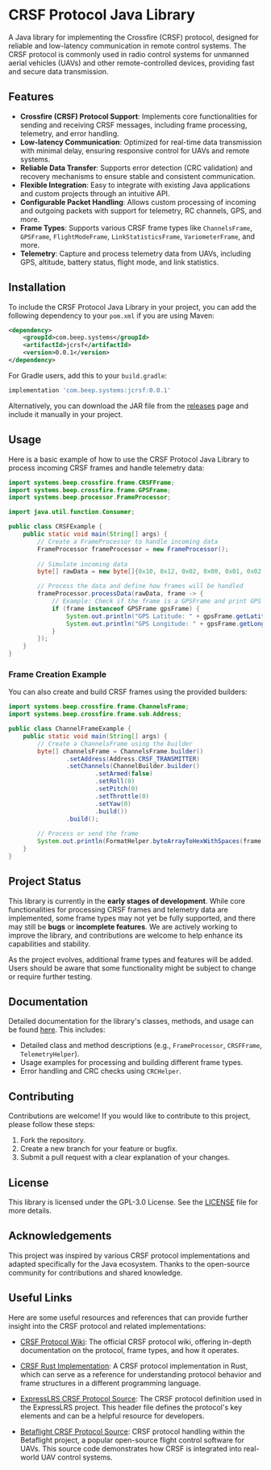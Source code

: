 # CRSF Protocol Java Library

A Java library for implementing the Crossfire (CRSF) protocol, designed for reliable and low-latency communication in remote control systems. The CRSF protocol is commonly used in radio control systems for unmanned aerial vehicles (UAVs) and other remote-controlled devices, providing fast and secure data transmission.

## Features

- **Crossfire (CRSF) Protocol Support**: Implements core functionalities for sending and receiving CRSF messages, including frame processing, telemetry, and error handling.
- **Low-latency Communication**: Optimized for real-time data transmission with minimal delay, ensuring responsive control for UAVs and remote systems.
- **Reliable Data Transfer**: Supports error detection (CRC validation) and recovery mechanisms to ensure stable and consistent communication.
- **Flexible Integration**: Easy to integrate with existing Java applications and custom projects through an intuitive API.
- **Configurable Packet Handling**: Allows custom processing of incoming and outgoing packets with support for telemetry, RC channels, GPS, and more.
- **Frame Types**: Supports various CRSF frame types like `ChannelsFrame`, `GPSFrame`, `FlightModeFrame`, `LinkStatisticsFrame`, `VariometerFrame`, and more.
- **Telemetry**: Capture and process telemetry data from UAVs, including GPS, altitude, battery status, flight mode, and link statistics.

## Installation

To include the CRSF Protocol Java Library in your project, you can add the following dependency to your `pom.xml` if you are using Maven:

```xml
<dependency>
    <groupId>com.beep.systems</groupId>
    <artifactId>jcrsf</artifactId>
    <version>0.0.1</version>
</dependency>
```

For Gradle users, add this to your `build.gradle`:

```groovy
implementation 'com.beep.systems:jcrsf:0.0.1'
```

Alternatively,
you can download the JAR file from the [releases](https://github.com/beep-systems/jcrsf/releases) page and include it manually in your project.

## Usage

Here is a basic example of how to use the CRSF Protocol Java Library to process incoming CRSF frames and handle telemetry data:

```java
import systems.beep.crossfire.frame.CRSFFrame;
import systems.beep.crossfire.frame.GPSFrame;
import systems.beep.processor.FrameProcessor;

import java.util.function.Consumer;

public class CRSFExample {
    public static void main(String[] args) {
        // Create a FrameProcessor to handle incoming data
        FrameProcessor frameProcessor = new FrameProcessor();
        
        // Simulate incoming data
        byte[] rawData = new byte[]{0x10, 0x12, 0x02, 0x00, 0x01, 0x02, 0x03};

        // Process the data and define how frames will be handled
        frameProcessor.processData(rawData, frame -> {
            // Example: Check if the frame is a GPSFrame and print GPS data
            if (frame instanceof GPSFrame gpsFrame) {
                System.out.println("GPS Latitude: " + gpsFrame.getLatitude());
                System.out.println("GPS Longitude: " + gpsFrame.getLongitude());
            }
        });
    }
}
```

### Frame Creation Example

You can also create and build CRSF frames using the provided builders:

```java
import systems.beep.crossfire.frame.ChannelsFrame;
import systems.beep.crossfire.frame.sub.Address;

public class ChannelFrameExample {
    public static void main(String[] args) {
        // Create a ChannelsFrame using the builder
        byte[] channelsFrame = ChannelsFrame.builder()
                .setAddress(Address.CRSF_TRANSMITTER)
                .setChannels(ChannelBuilder.builder()
                        .setArmed(false)
                        .setRoll(0)
                        .setPitch(0)
                        .setThrottle(0)
                        .setYaw(0)
                        .build())
                .build();
        
        // Process or send the frame
        System.out.println(FormatHelper.byteArrayToHexWithSpaces(frame));
    }
}
```

## Project Status

This library is currently in the **early stages of development**. While core functionalities for processing CRSF frames and telemetry data are implemented, some frame types may not yet be fully supported, and there may still be **bugs** or **incomplete features**. We are actively working to improve the library, and contributions are welcome to help enhance its capabilities and stability.

As the project evolves, additional frame types and features will be added. Users should be aware that some functionality might be subject to change or require further testing.


## Documentation

Detailed documentation for the library's classes, methods, and usage can be found [here](https://github.com/beep-systems/jcrsf/wiki). This includes:
- Detailed class and method descriptions (e.g., `FrameProcessor`, `CRSFFrame`, `TelemetryHelper`).
- Usage examples for processing and building different frame types.
- Error handling and CRC checks using `CRCHelper`.

## Contributing

Contributions are welcome! If you would like to contribute to this project, please follow these steps:
1. Fork the repository.
2. Create a new branch for your feature or bugfix.
3. Submit a pull request with a clear explanation of your changes.

## License

This library is licensed under the GPL-3.0 License. See the [LICENSE](https://github.com/beep-systems/jcrsf/blob/master/LICENSE) file for more details.

## Acknowledgements

This project was inspired by various CRSF protocol implementations and adapted specifically for the Java ecosystem.
Thanks to the open-source community for contributions and shared knowledge.

## Useful Links

Here are some useful resources and references that can provide further insight into the CRSF protocol and related implementations:

- [CRSF Protocol Wiki](https://github.com/crsf-wg/crsf/wiki): The official CRSF protocol wiki, offering in-depth documentation on the protocol, frame types, and how it operates.

- [CRSF Rust Implementation](https://github.com/tact1m4n3/crsf-rs): A CRSF protocol implementation in Rust, which can serve as a reference for understanding protocol behavior and frame structures in a different programming language.

- [ExpressLRS CRSF Protocol Source](https://github.com/ExpressLRS/ExpressLRS/blob/master/src/lib/CrsfProtocol/crsf_protocol.h): The CRSF protocol definition used in the ExpressLRS project. This header file defines the protocol's key elements and can be a helpful resource for developers.

- [Betaflight CRSF Protocol Source](https://github.com/betaflight/betaflight/blob/master/src/main/rx/crsf.c): CRSF protocol handling within the Betaflight project, a popular open-source flight control software for UAVs. This source code demonstrates how CRSF is integrated into real-world UAV control systems.
